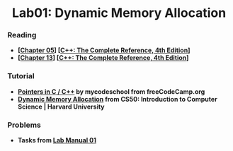 <html>

<head>
</head>
  
<body>
  <h1 align="center">Lab01: Dynamic Memory Allocation</h1>
  
  <h3 id="reading">Reading</h3>
  <ul>
    <li><b>[<a href="">Chapter 05</a>] [<a href="">C++: The Complete Reference, 4th Edition</a>]</b></li>
    <li><b>[<a href="">Chapter 13</a>] [<a href="">C++: The Complete Reference, 4th Edition</a>]</b></li>
    
  </ul>
      
  
  
  
  <h3 id="tutorial">Tutorial</h3>
  <ul>
    <li><b><a href="https://www.youtube.com/watch?v=zuegQmMdy8M&t=4193s&ab_channel=freeCodeCamp.org">Pointers in C / C++</a> by mycodeschool from freeCodeCamp.org</b></li>
    <li><b><a href="https://www.youtube.com/watch?v=9uhSYDY4sxA&ab_channel=CS50">Dynamic Memory Allocation</a> from CS50: Introduction to Computer Science | Harvard University</b></li>
  </ul>
  
  
  
  <h3 id="problems">Problems</h3>
  <ul>
    <li><b>Tasks from <a href="https://github.com/mehedihasanbijoy/CSE225L/blob/main/Lab01/Lab01_Dynamic_memory_Allocation.pdf">Lab Manual 01</a></b></li>
    
    
   
</body>
  
</html>
